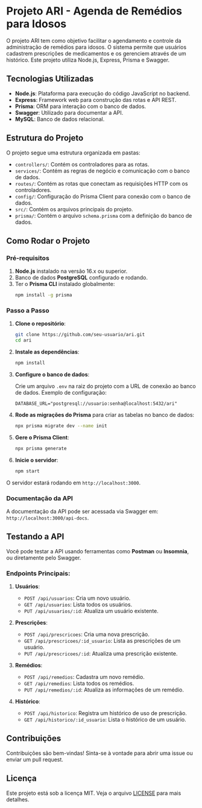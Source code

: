 # Projeto ARI - Agenda de Remédios para Idosos

O projeto ARI tem como objetivo facilitar o agendamento e controle da administração de remédios para idosos. O sistema permite que usuários cadastrem prescrições de medicamentos e os gerenciem através de um histórico. Este projeto utiliza Node.js, Express, Prisma e Swagger.

## Tecnologias Utilizadas

- **Node.js**: Plataforma para execução do código JavaScript no backend.
- **Express**: Framework web para construção das rotas e API REST.
- **Prisma**: ORM para interação com o banco de dados.
- **Swagger**: Utilizado para documentar a API.
- **MySQL**: Banco de dados relacional.

## Estrutura do Projeto

O projeto segue uma estrutura organizada em pastas:

- `controllers/`: Contém os controladores para as rotas.
- `services/`: Contém as regras de negócio e comunicação com o banco de dados.
- `routes/`: Contém as rotas que conectam as requisições HTTP com os controladores.
- `config/`: Configuração do Prisma Client para conexão com o banco de dados.
- `src/`: Contém os arquivos principais do projeto.
- `prisma/`: Contém o arquivo `schema.prisma` com a definição do banco de dados.

## Como Rodar o Projeto

### Pré-requisitos

1. **Node.js** instalado na versão 16.x ou superior.
2. Banco de dados **PostgreSQL** configurado e rodando.
3. Ter o **Prisma CLI** instalado globalmente:
   ```bash
   npm install -g prisma
   ```

### Passo a Passo

1. **Clone o repositório**:

   ```bash
   git clone https://github.com/seu-usuario/ari.git
   cd ari
   ```

2. **Instale as dependências**:

   ```bash
   npm install
   ```

3. **Configure o banco de dados**:

   Crie um arquivo `.env` na raiz do projeto com a URL de conexão ao banco de dados. Exemplo de configuração:

   ```
   DATABASE_URL="postgresql://usuario:senha@localhost:5432/ari"
   ```

4. **Rode as migrações do Prisma** para criar as tabelas no banco de dados:

   ```bash
   npx prisma migrate dev --name init
   ```

5. **Gere o Prisma Client**:

   ```bash
   npx prisma generate
   ```

6. **Inicie o servidor**:

   ```bash
   npm start
   ```

O servidor estará rodando em `http://localhost:3000`.

### Documentação da API

A documentação da API pode ser acessada via Swagger em: `http://localhost:3000/api-docs`.

## Testando a API

Você pode testar a API usando ferramentas como **Postman** ou **Insomnia**, ou diretamente pelo Swagger.

### Endpoints Principais:

1. **Usuários**:
   - `POST /api/usuarios`: Cria um novo usuário.
   - `GET /api/usuarios`: Lista todos os usuários.
   - `PUT /api/usuarios/:id`: Atualiza um usuário existente.

2. **Prescrições**:
   - `POST /api/prescricoes`: Cria uma nova prescrição.
   - `GET /api/prescricoes/:id_usuario`: Lista as prescrições de um usuário.
   - `PUT /api/prescricoes/:id`: Atualiza uma prescrição existente.

3. **Remédios**:
   - `POST /api/remedios`: Cadastra um novo remédio.
   - `GET /api/remedios`: Lista todos os remédios.
   - `PUT /api/remedios/:id`: Atualiza as informações de um remédio.

4. **Histórico**:
   - `POST /api/historico`: Registra um histórico de uso de prescrição.
   - `GET /api/historico/:id_usuario`: Lista o histórico de um usuário.

## Contribuições

Contribuições são bem-vindas! Sinta-se à vontade para abrir uma issue ou enviar um pull request.

## Licença

Este projeto está sob a licença MIT. Veja o arquivo [LICENSE](./LICENSE) para mais detalhes.
